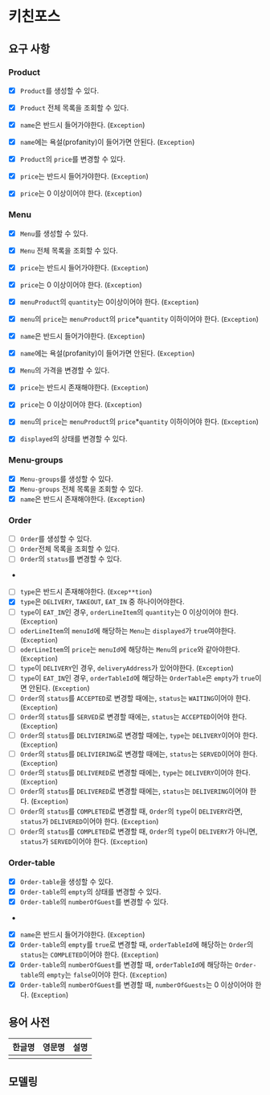 
# 키친포스

## 요구 사항
### Product
- [x] `Product`를 생성할 수 있다.
- [x] `Product` 전체 목록을 조회할 수 있다.
- [x] `name`은 반드시 들어가야한다. (`Exception`)
- [x] `name`에는 욕설(profanity)이 들어가면 안된다. (`Exception`)

- [x] `Product`의 `price`를 변경할 수 있다.
- [x] `price`는 반드시 들어가야한다. (`Exception`)
- [x] `price`는 0 이상이어야 한다. (`Exception`)

### Menu 
- [x] `Menu`를 생성할 수 있다.
- [x] `Menu` 전체 목록을 조회할 수 있다.
- [x] `price`는 반드시 들어가야한다. (`Exception`)
- [x] `price`는 0 이상이어야 한다. (`Exception`)
- [x] `menuProduct`의 `quantity`는 0이상이어야 한다. (`Exception`)
- [x] `menu`의 `price`는 `menuProduct`의 `price`*`quantity` 이하이어야 한다. (`Exception`)
- [x] `name`은 반드시 들어가야한다. (`Exception`)
- [x] `name`에는 욕설(profanity)이 들어가면 안된다. (`Exception`)

- [x] `Menu`의 가격을 변경할 수 있다.
- [x] `price`는 반드시 존재해야한다. (`Exception`)
- [x] `price`는 0 이상이어야 한다. (`Exception`)
- [x] `menu`의 `price`는 `menuProduct`의 `price`*`quantity` 이하이어야 한다. (`Exception`)
- [x] `displayed`의 상태를 변경할 수 있다.

### Menu-groups 
- [x] `Menu-groups`를 생성할 수 있다.
- [x] `Menu-groups` 전체 목록을 조회할 수 있다.
- [x] `name`은 반드시 존재해야한다. (`Exception`)

### Order
- [ ] `Order`를 생성할 수 있다.
- [ ] `Order`전체 목록을 조회할 수 있다.
- [ ] `Order`의 `status`를 변경할 수 있다.
- 
- [ ] `type`은 반드시 존재해야한다. (`Excep**tion`)
- [x] `type`은 `DELIVERY`, `TAKEOUT`, `EAT_IN` 중 하나이어야한다.
- [ ] `type`이 `EAT_IN`인 경우, `orderLineItem`의 `quantity`는 0 이상이어야 한다. (`Exception`)
- [ ] `oderLineItem`의 `menuId`에 해당하는 `Menu`는 `displayed`가 `true`여야한다. (`Exception`)
- [ ] `oderLineItem`의 `price`는 `menuId`에 해당하는 `Menu`의 `price`와 같아야한다. (`Exception`)
- [ ] `type`이 `DELIVERY`인 경우, `deliveryAddress`가 있어야한다. (`Exception`)
- [ ] `type`이 `EAT_IN`인 경우, `orderTableId`에 해당하는 `OrderTable`은 `empty`가 `true`이면 안된다. (`Exception`)
- [ ] `Order`의 `status`를 `ACCEPTED`로 변경할 때에는, `status`는 `WAITING`이어야 한다. (`Exception`)
- [ ] `Order`의 `status`를 `SERVED`로 변경할 때에는, `status`는 `ACCEPTED`이어야 한다. (`Exception`)
- [ ] `Order`의 `status`를 `DELIVIERING`로 변경할 때에는, `type`는 `DELIVERY`이어야 한다. (`Exception`)
- [ ] `Order`의 `status`를 `DELIVIERING`로 변경할 때에는, `status`는 `SERVED`이어야 한다. (`Exception`)
- [ ] `Order`의 `status`를 `DELIVERED`로 변경할 때에는, `type`는 `DELIVERY`이어야 한다. (`Exception`)
- [ ] `Order`의 `status`를 `DELIVERED`로 변경할 때에는, `status`는 `DELIVERING`이어야 한다. (`Exception`)
- [ ] `Order`의 `status`를 `COMPLETED`로 변경할 때, `Order`의 `type`이 `DELIVERY`라면, `status`가 `DELIVERED`이어야 한다. (`Exception`)
- [ ] `Order`의 `status`를 `COMPLETED`로 변경할 때, `Order`의 `type`이 `DELIVERY`가 아니면, `status`가 `SERVED`이어야 한다. (`Exception`)

### Order-table
- [x] `Order-table`을 생성할 수 있다.
- [x] `Order-table`의 `empty`의 상태를 변경할 수 있다.
- [x] `Order-table`의 `numberOfGuest`를 변경할 수 있다.
- 
- [x] `name`은 반드시 들어가야한다. (`Exception`)
- [x] `Order-table`의 `empty`를 `true`로 변경할 때, `orderTableId`에 해당하는 `Order`의 `status`는 `COMPLETED`이어야 한다. (`Exception`)
- [x] `Order-table`의 `numberOfGuest`를 변경할 때, `orderTableId`에 해당하는 `Order-table`의 `empty`는 `false`이어야 한다. (`Exception`)
- [x] `Order-table`의 `numberOfGuest`를 변경할 때, `numberOfGuests`는 0 이상이어야 한다. (`Exception`)

## 용어 사전

| 한글명 | 영문명 | 설명 |
| --- | --- | --- |
|  |  |  |

## 모델링
